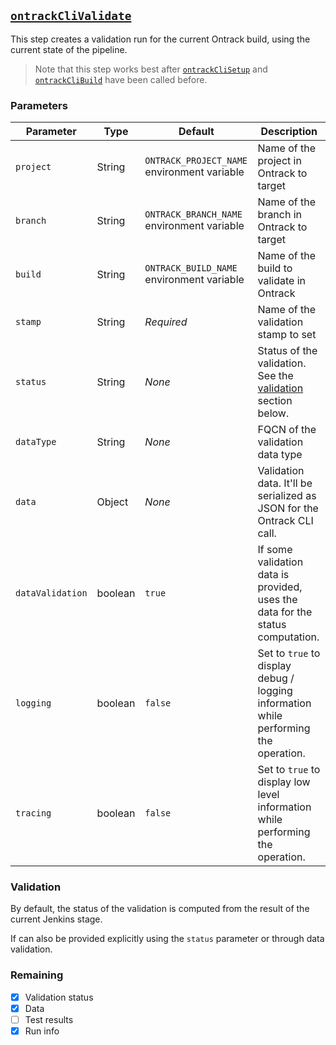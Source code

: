 ## [`ontrackCliValidate`](ontrackCliValidate.groovy)

This step creates a validation run for the current Ontrack build, using the current state of the pipeline.

> Note that this step works best after [`ontrackCliSetup`](ontrackCliSetup.md) and [`ontrackCliBuild`](ontrackCliBuild.md) have been called before.

### Parameters

| Parameter | Type | Default | Description |
|---|---|---|---|
| `project` | String | `ONTRACK_PROJECT_NAME` environment variable | Name of the project in Ontrack to target |
| `branch` | String | `ONTRACK_BRANCH_NAME` environment variable | Name of the branch in Ontrack to target |
| `build` | String | `ONTRACK_BUILD_NAME` environment variable | Name of the build to validate in Ontrack |
| `stamp` | String | _Required_ | Name of the validation stamp to set |
| `status` | String | _None_ | Status of the validation. See the [validation](#validation) section below. |
| `dataType` | String | _None_ | FQCN of the validation data type |
| `data` | Object | _None_ | Validation data. It'll be serialized as JSON for the Ontrack CLI call. |
| `dataValidation` | boolean | `true` | If some validation data is provided, uses the data for the status computation. | 
| `logging` | boolean | `false` | Set to `true` to display debug / logging information while performing the operation. |
| `tracing` | boolean | `false` | Set to `true` to display low level information while performing the operation. |

### Validation

By default, the status of the validation is computed from the result of the current Jenkins stage.

If can also be provided explicitly using the `status` parameter or through data validation.

### Remaining

- [x] Validation status
- [x] Data
- [ ] Test results
- [x] Run info

